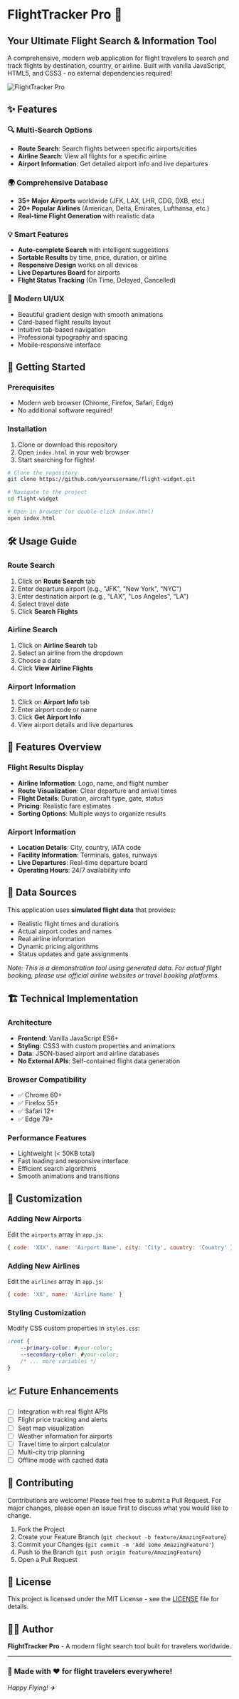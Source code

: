 # FlightTracker Pro 🛫

## Your Ultimate Flight Search & Information Tool

A comprehensive, modern web application for flight travelers to search and track flights by destination, country, or airline. Built with vanilla JavaScript, HTML5, and CSS3 - no external dependencies required!

![FlightTracker Pro](https://img.shields.io/badge/FlightTracker-Pro-blue?style=for-the-badge&logo=airplane)

## ✨ Features

### 🔍 **Multi-Search Options**
- **Route Search**: Search flights between specific airports/cities
- **Airline Search**: View all flights for a specific airline
- **Airport Information**: Get detailed airport info and live departures

### 🌍 **Comprehensive Database**
- **35+ Major Airports** worldwide (JFK, LAX, LHR, CDG, DXB, etc.)
- **20+ Popular Airlines** (American, Delta, Emirates, Lufthansa, etc.)
- **Real-time Flight Generation** with realistic data

### 💡 **Smart Features**
- **Auto-complete Search** with intelligent suggestions
- **Sortable Results** by time, price, duration, or airline
- **Responsive Design** works on all devices
- **Live Departures Board** for airports
- **Flight Status Tracking** (On Time, Delayed, Cancelled)

### 🎨 **Modern UI/UX**
- Beautiful gradient design with smooth animations
- Card-based flight results layout
- Intuitive tab-based navigation
- Professional typography and spacing
- Mobile-responsive interface

## 🚀 Getting Started

### Prerequisites
- Modern web browser (Chrome, Firefox, Safari, Edge)
- No additional software required!

### Installation
1. Clone or download this repository
2. Open `index.html` in your web browser
3. Start searching for flights!

```bash
# Clone the repository
git clone https://github.com/yourusername/flight-widget.git

# Navigate to the project
cd flight-widget

# Open in browser (or double-click index.html)
open index.html
```

## 🛠️ Usage Guide

### Route Search
1. Click on **Route Search** tab
2. Enter departure airport (e.g., "JFK", "New York", "NYC")
3. Enter destination airport (e.g., "LAX", "Los Angeles", "LA")
4. Select travel date
5. Click **Search Flights**

### Airline Search
1. Click on **Airline Search** tab
2. Select an airline from the dropdown
3. Choose a date
4. Click **View Airline Flights**

### Airport Information
1. Click on **Airport Info** tab
2. Enter airport code or name
3. Click **Get Airport Info**
4. View airport details and live departures

## 📱 Features Overview

### Flight Results Display
- **Airline Information**: Logo, name, and flight number
- **Route Visualization**: Clear departure and arrival times
- **Flight Details**: Duration, aircraft type, gate, status
- **Pricing**: Realistic fare estimates
- **Sorting Options**: Multiple ways to organize results

### Airport Information
- **Location Details**: City, country, IATA code
- **Facility Information**: Terminals, gates, runways
- **Live Departures**: Real-time departure board
- **Operating Hours**: 24/7 availability info

## 🎯 Data Sources

This application uses **simulated flight data** that provides:
- Realistic flight times and durations
- Actual airport codes and names
- Real airline information
- Dynamic pricing algorithms
- Status updates and gate assignments

*Note: This is a demonstration tool using generated data. For actual flight booking, please use official airline websites or travel booking platforms.*

## 🏗️ Technical Implementation

### Architecture
- **Frontend**: Vanilla JavaScript ES6+
- **Styling**: CSS3 with custom properties and animations
- **Data**: JSON-based airport and airline databases
- **No External APIs**: Self-contained flight data generation

### Browser Compatibility
- ✅ Chrome 60+
- ✅ Firefox 55+
- ✅ Safari 12+
- ✅ Edge 79+

### Performance Features
- Lightweight (< 50KB total)
- Fast loading and responsive interface
- Efficient search algorithms
- Smooth animations and transitions

## 🔧 Customization

### Adding New Airports
Edit the `airports` array in `app.js`:
```javascript
{ code: 'XXX', name: 'Airport Name', city: 'City', country: 'Country' }
```

### Adding New Airlines
Edit the `airlines` array in `app.js`:
```javascript
{ code: 'XX', name: 'Airline Name' }
```

### Styling Customization
Modify CSS custom properties in `styles.css`:
```css
:root {
    --primary-color: #your-color;
    --secondary-color: #your-color;
    /* ... more variables */
}
```

## 📈 Future Enhancements

- [ ] Integration with real flight APIs
- [ ] Flight price tracking and alerts
- [ ] Seat map visualization
- [ ] Weather information for airports
- [ ] Travel time to airport calculator
- [ ] Multi-city trip planning
- [ ] Offline mode with cached data

## 🤝 Contributing

Contributions are welcome! Please feel free to submit a Pull Request. For major changes, please open an issue first to discuss what you would like to change.

1. Fork the Project
2. Create your Feature Branch (`git checkout -b feature/AmazingFeature`)
3. Commit your Changes (`git commit -m 'Add some AmazingFeature'`)
4. Push to the Branch (`git push origin feature/AmazingFeature`)
5. Open a Pull Request

## 📝 License

This project is licensed under the MIT License - see the [LICENSE](LICENSE) file for details.

## 👨‍💻 Author

**FlightTracker Pro** - A modern flight search tool built for travelers worldwide.

---

### 🌟 **Made with ❤️ for flight travelers everywhere!**

*Happy Flying! ✈️*

